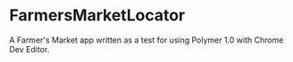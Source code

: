 # FarmersMarketLocator
A Farmer's Market app written as a test for using Polymer 1.0 with Chrome Dev Editor.
